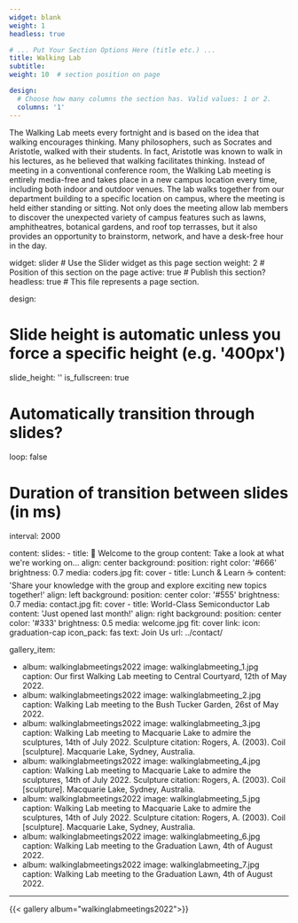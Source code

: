 ```yaml
---
widget: blank
weight: 1
headless: true

# ... Put Your Section Options Here (title etc.) ...
title: Walking Lab
subtitle: 
weight: 10  # section position on page

design:
  # Choose how many columns the section has. Valid values: 1 or 2.
  columns: '1'
---
```


The Walking Lab meets every fortnight and is based on the idea that walking encourages thinking. Many philosophers, such as Socrates and Aristotle, walked with their students. In fact, Aristotle was known to walk in his lectures, as he believed that walking facilitates thinking. Instead of meeting in a conventional conference room, the Walking Lab meeting is entirely media-free and takes place in a new campus location every time, including both indoor and outdoor venues. The lab walks together from our department building to a specific location on campus, where the meeting is held either standing or sitting. Not only does the meeting allow lab members to discover the unexpected variety of campus features such as lawns, amphitheatres, botanical gardens, and roof top terrasses, but it also provides an opportunity to brainstorm, network, and have a desk-free hour in the day.

widget: slider  # Use the Slider widget as this page section
weight: 2  # Position of this section on the page
active: true  # Publish this section?
headless: true  # This file represents a page section.

design:
  # Slide height is automatic unless you force a specific height (e.g. '400px')
  slide_height: ''
  is_fullscreen: true
  # Automatically transition through slides?
  loop: false
  # Duration of transition between slides (in ms)
  interval: 2000

content:
  slides:
    - title: 👋 Welcome to the group
      content: Take a look at what we're working on...
      align: center
      background:
        position: right
        color: '#666'
        brightness: 0.7
        media: coders.jpg
        fit: cover
    - title: Lunch & Learn ☕️
      content: 'Share your knowledge with the group and explore exciting new topics together!'
      align: left
      background:
        position: center
        color: '#555'
        brightness: 0.7
        media: contact.jpg
        fit: cover
    - title: World-Class Semiconductor Lab
      content: 'Just opened last month!'
      align: right
      background:
        position: center
        color: '#333'
        brightness: 0.5
        media: welcome.jpg
        fit: cover
      link:
        icon: graduation-cap
        icon_pack: fas
        text: Join Us
        url: ../contact/

gallery_item:
- album: walkinglabmeetings2022
  image: walkinglabmeeting_1.jpg
  caption: Our first Walking Lab meeting to Central Courtyard, 12th of May 2022. 
- album: walkinglabmeetings2022
  image: walkinglabmeeting_2.jpg
  caption: Walking Lab meeting to the Bush Tucker Garden, 26st of May 2022.
- album: walkinglabmeetings2022
  image: walkinglabmeeting_3.jpg
  caption: Walking Lab meeting to Macquarie Lake to admire the sculptures, 14th of July 2022. Sculpture citation: Rogers, A. (2003). Coil [sculpture]. Macquarie Lake,  Sydney, Australia.
- album: walkinglabmeetings2022
  image: walkinglabmeeting_4.jpg
  caption: Walking Lab meeting to Macquarie Lake to admire the sculptures, 14th of July 2022. Sculpture citation: Rogers, A. (2003). Coil [sculpture]. Macquarie Lake, Sydney, Australia.
- album: walkinglabmeetings2022
  image: walkinglabmeeting_5.jpg
  caption: Walking Lab meeting to Macquarie Lake to admire the sculptures, 14th of July 2022. Sculpture citation: Rogers, A. (2003). Coil [sculpture]. Macquarie Lake, Sydney, Australia.
- album: walkinglabmeetings2022
  image: walkinglabmeeting_6.jpg
  caption: Walking Lab meeting to the Graduation Lawn, 4th of August 2022. 
- album: walkinglabmeetings2022
  image: walkinglabmeeting_7.jpg
  caption: Walking Lab meeting to the Graduation Lawn, 4th of August 2022. 
---

{{< gallery album="walkinglabmeetings2022">}} 


